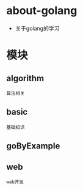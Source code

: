 # about-golang

- 关于golang的学习

# 模块

## algorithm

    算法相关

## basic

    基础知识

## goByExample

## web

    web开发